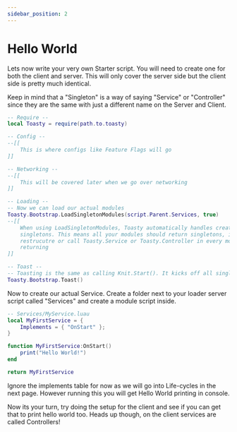 ```yaml
---
sidebar_position: 2
---
```


# Hello World

Lets now write your very own Starter script. You will need to create one for both the client and server. This will only cover the server side but the client side is pretty much identical.

Keep in mind that a "Singleton" is a way of saying "Service" or "Controller" since they are the same with just a different name on the Server and Client.

```lua
-- Require --
local Toasty = require(path.to.toasty)

-- Config --
--[[
	This is where configs like Feature Flags will go
]]

-- Networking --
--[[
	This will be covered later when we go over networking
]]

-- Loading --
-- Now we can load our actual modules
Toasty.Bootstrap.LoadSingletonModules(script.Parent.Services, true)
--[[
	When using LoadSingletonModules, Toasty automatically handles creating and registering
	singletons. This means all your modules should return singletons, if not, please
	restrucutre or call Toasty.Service or Toasty.Controller in every module. Before
	returning
]]

-- Toast --
-- Toasting is the same as calling Knit.Start(). It kicks off all singleton's OnStart and OnInit lifecycles (more info on that later)
Toasty.Bootstrap.Toast()
```

Now to create our actual Service. Create a folder next to your loader server script called "Services" and create a module script inside.

```lua
-- Services/MyService.luau
local MyFirstService = {
	Implements = { "OnStart" };
}

function MyFirstService:OnStart()
	print("Hello World!")
end

return MyFirstService
```

Ignore the implements table for now as we will go into Life-cycles in the next page. However running this you will get Hello World printing in console.

Now its your turn, try doing the setup for the client and see if you can get that to print hello world too. Heads up though, on the client services are called Controllers!